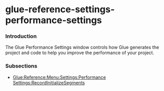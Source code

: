 # glue-reference-settings-performance-settings

### Introduction

The Glue Performance Settings window controls how Glue generates the project and code to help you improve the performance of your project.

### Subsections

* [Glue:Reference:Menu:Settings:Performance Settings:RecordInitializeSegments](../../../../frb/docs/index.php)
